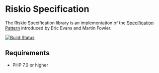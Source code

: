 Riskio Specification
====================

The Riskio Specification library is an implementation of the [Specification Pattern](http://martinfowler.com/apsupp/spec.pdf) introduced by Eric Evans and Martin Fowler.

[![Build Status](https://img.shields.io/travis/RiskioFr/Specification.svg?style=flat)](http://travis-ci.org/RiskioFr/Specification)

Requirements
------------

* PHP 7.0 or higher
